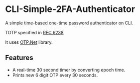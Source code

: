 # CLI-Simple-2FA-Authenticator
A simple time-based one-time password authenticator on CLI.

TOTP specified in [RFC 6238](https://datatracker.ietf.org/doc/html/rfc6238/)

It uses [OTP.Net](https://github.com/kspearrin/Otp.NET) library.

## Features
- A real-time 30 second timer by converting epoch time.
- Prints new 6 digit OTP every 30 seconds.
